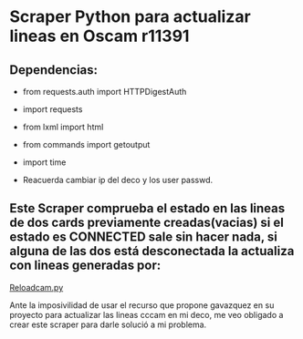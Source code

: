 # Scraper Python para actualizar lineas en Oscam r11391

## Dependencias:
- from requests.auth import HTTPDigestAuth

- import requests

- from lxml import html

- from commands import getoutput

- import time

- Reacuerda cambiar ip del deco y los user passwd.

## Este Scraper comprueba el estado en las lineas de dos cards previamente creadas(vacias) si el estado es CONNECTED sale sin hacer nada, si alguna de las dos está desconectada la actualiza con lineas generadas por: 
[Reloadcam.py](https://github.com/gavazquez/ReloadCam "Gracias a gavazquez por este gran trabajo")

Ante la imposivilidad de usar el recurso que propone gavazquez en su proyecto para actualizar las lineas cccam en mi deco,
me veo obligado a crear este scraper para darle solució a mi problema.
